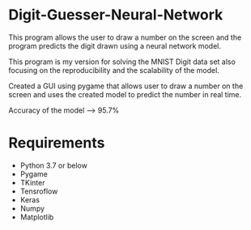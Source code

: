 # Digit-Guesser-Neural-Network
This program allows the user to draw a number on the screen and the program predicts the digit drawn using a neural network model.


This program is my version for solving the MNIST Digit data set also focusing on the reproducibility and the scalability of the model.

Created a GUI using pygame that allows user to draw a number on the screen and uses the created model to predict the number in real time.


Accuracy of the model --> 95.7%

# Requirements
- Python 3.7 or below
- Pygame
- TKinter
- Tensroflow
- Keras
- Numpy
- Matplotlib
